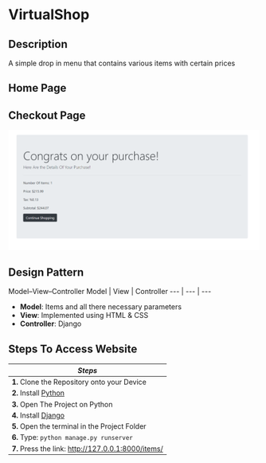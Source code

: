 # VirtualShop

## Description
A simple drop in menu that contains various items with certain prices 

## Home Page


## Checkout Page
![Image description](https://github.com/erick576/VirtualShop/blob/master/Image/Checkout.PNG)

## Design Pattern

Model–View–Controller
Model | View | Controller
--- | --- | ---

* **Model**: Items and all there necessary parameters
* **View**: Implemented using HTML & CSS
* **Controller**: Django

## Steps To Access Website
| *Steps* |
|----|
|**1.** Clone the Repository onto your Device|
|**2.** Install [Python](https://realpython.com/installing-python/)|
|**3.** Open The Project on Python|
|**4.** Install [Django](https://docs.djangoproject.com/en/3.0/topics/install/)|
|**5.** Open the terminal in the Project Folder|
|**6.** Type: ```python manage.py runserver```|
|**7.** Press the link: http://127.0.0.1:8000/items/|
